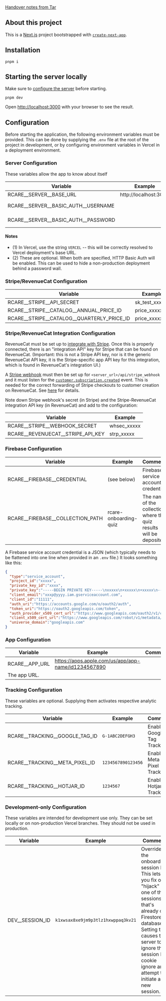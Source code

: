 [Handover notes from Tar](./HANDOVER.md)

## About this project

This is a [Next.js](https://nextjs.org) project bootstrapped with [`create-next-app`](https://nextjs.org/docs/app/api-reference/cli/create-next-app).

## Installation

```
pnpm i
```

## Starting the server locally

Make sure to [configure the server](#configuration) before starting.

```
pnpm dev
```

Open [http://localhost:3000](http://localhost:3000) with your browser to see the result.


## Configuration

Before starting the application, the following environment variables must be
provided. This can be done by supplying the `.env` file at the root
of the project in development, or by configuring environment variables in
Vercel in a deployment environment.

### Server Configuration

These variables allow the app to know about itself

| Variable                            | Example               | Notes        |
| ----------------------------------- | --------------------- | ------------ |
| RCARE__SERVER__BASE_URL             | http://localhost:3000 | (1)          |
| RCARE__SERVER__BASIC_AUTH__USERNAME |                       | Optional (2) |
| RCARE__SERVER__BASIC_AUTH__PASSWORD |                       | Optional (2) |


#### Notes
- (1) In Vercel, use the string `VERCEL` -- this will be correctly resolved
      to Vercel deployment's base URL.
- (2) These are optional. When both are specified, HTTP Basic Auth will be
      enabled. This can be used to hide a non-production deployment behind
      a password wall.

### Stripe/RevenueCat Configuration

| Variable                                   | Example        |
| ------------------------------------------ | -------------- |
| RCARE__STRIPE__API_SECRET                  | sk_test_xxxxxx |
| RCARE__STRIPE__CATALOG__ANNUAL_PRICE_ID    | price_xxxxxx   |
| RCARE__STRIPE__CATALOG__QUARTERLY_PRICE_ID | price_xxxxxx   |

### Stripe/RevenueCat Integration Configuration

RevenueCat must be set up to [integrate with Stripe](https://www.revenuecat.com/docs/web/stripe). Once this is properly connected, there is an
"integration API" key for Stripe that can be found on RevenueCat.
(Important: this is not a Stripe API key, nor is it the generic RevenueCat API key, it is the Stripe-specific app API key for this integration, which
is found in RevenueCat's integration UI.)

A [Stripe webhook](https://docs.stripe.com/webhooks)
must then be set up for `<server_url>/api/stripe_webhook`
and it must listen for the
[`customer.subscription.created`](https://docs.stripe.com/api/events/types#event_types-customer.subscription.created) event.
This is needed for the correct forwarding of Stripe checkouts to customer
creation on RevenueCat. See [here](https://www.revenuecat.com/docs/web/stripe#5-send-stripe-tokens-to-revenuecat)
for details.

Note down Stripe webhook's secret (in Stripe) and the Stripe-RevenueCat
integration API key (in RevenueCat) and add to the configuration:

| Variable                          | Example     |
| --------------------------------- | ----------- |
| RCARE__STRIPE__WEBHOOK_SECRET     | whsec_xxxxx |
| RCARE__REVENUECAT__STRIPE_API_KEY | strp_xxxxx  |


### Firebase Configuration

| Variable                         | Example               | Comment                                                             |
| -------------------------------- | --------------------- | ------------------------------------------------------------------- |
| RCARE__FIREBASE__CREDENTIAL      | (see below)           | Firebase service account credential                                 |
| RCARE__FIREBASE__COLLECTION_PATH | rcare-onboarding-quiz | The name of the collection where the quiz results will be deposited |

A Firebase service account credential is a JSON (which typically needs to be flattened into one line when provided in an `.env` file.) It looks something like this:

```json
{
  "type":"service_account",
  "project_id":"xxxxx",
  "private_key_id":"xxxx",
  "private_key":"-----BEGIN PRIVATE KEY-----\nxxxxx\n+xxxxx\n+xxxxx\n-----END PRIVATE KEY-----\n",
  "client_email":"xxxp@yyyy.iam.gserviceaccount.com",
  "client_id":"11111",
  "auth_uri":"https://accounts.google.com/o/oauth2/auth",
  "token_uri":"https://oauth2.googleapis.com/token",
  "auth_provider_x509_cert_url":"https://www.googleapis.com/oauth2/v1/certs",
  "client_x509_cert_url":"https://www.googleapis.com/robot/v1/metadata/x509/firebase-adminsdk-6b7yp%40xxxxx.iam.gserviceaccount.com",
  "universe_domain":"googleapis.com"
}
```

### App Configuration


| Variable       | Example                                             | Comment |
| -------------- | --------------------------------------------------- | ------- |
| RCARE__APP_URL | https://apps.apple.com/us/app/app-name/id1234567890 |
| The app URL.   |

### Tracking Configuration

These variables are optional. Supplying them activates respective analytic tracking.


| Variable                       | Example            | Comment                     |
| ------------------------------ | ------------------ | --------------------------- |
| RCARE__TRACKING__GOOGLE_TAG_ID | `G-1ABC2DEFGH3`    | Enables Google Tag Tracking |
| RCARE__TRACKING__META_PIXEL_ID | `1234567890123456` | Enables Meta Pixel Tracking |
| RCARE__TRACKING__HOTJAR_ID     | `1234567`          | Enables Hotjar Tracking     |

### Development-only Configuration

These variables are intended for development use only. They can be set locally
or on non-production Vercel branches. They should not be used in production.

| Variable        | Example                            | Comment                                                                                                                                                                                                                                   |
| --------------- | ---------------------------------- | ----------------------------------------------------------------------------------------------------------------------------------------------------------------------------------------------------------------------------------------- |
| DEV__SESSION_ID | `k1xwsax8xe9jm9p3tlz1hxwppaq3kv21` | Overrides the onboarding session ID. This lets you fix or "hijack" one of the sessions that's already on Firestore database. Setting this causes the server to ignore the session ID cookie ignore any attempt to initiate a new session. |
